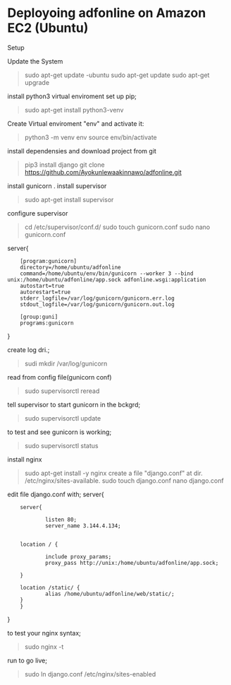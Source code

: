 # Deployoing adfonline on Amazon EC2 (Ubuntu)
Setup

Update the System

>sudo apt-get update -ubuntu
>sudo apt-get update
>sudo apt-get upgrade

install python3 virtual enviroment set up pip;
>sudo apt-get install python3-venv

Create Virtual enviroment "env" and activate it:
>python3 -m venv env
>source env/bin/activate

install dependensies and download project from git
>pip3 install django
>git clone https://github.com/Ayokunlewaakinnawo/adfonline.git
>



install gunicorn
.
install supervisor
>sudo apt-get install supervisor

configure supervisor
>cd /etc/supervisor/conf.d/
>sudo touch gunicorn.conf
>sudo nano gunicorn.conf

server{

        [program:gunicorn]
        directory=/home/ubuntu/adfonline
        command=/home/ubuntu/env/bin/gunicorn --worker 3 --bind unix:/home/ubuntu/adfonline/app.sock adfonline.wsgi:application
        autostart=true
        autorestart=true
        stderr_logfile=/var/log/gunicorn/gunicorn.err.log
        stdout_logfile=/var/log/gunicorn/gunicorn.out.log

        [group:guni]
        programs:gunicorn
}



create log dri.;
>sudi mkdir /var/log/gunicorn

read from config file(gunicorn conf)
>sudo supervisorctl reread

tell supervisor to start gunicorn in the bckgrd;
>sudo supervisorctl update

to test and see gunicorn is working;
>sudo supervisorctl status


install nginx
>sudo apt-get install -y nginx
create a file "django.conf" at dir. /etc/nginx/sites-available.
>sudo touch django.conf
>nano django.conf

edit file django.conf with;
server{

        server{

                listen 80;
                server_name 3.144.4.134;


        location / {

                include proxy_params;
                proxy_pass http://unix:/home/ubuntu/adfonline/app.sock;

        }

        location /static/ {
                alias /home/ubuntu/adfonline/web/static/;
        }
        }
}


to test your nginx syntax;
>sudo nginx -t

run to go live;
>sudo ln django.conf /etc/nginx/sites-enabled 
